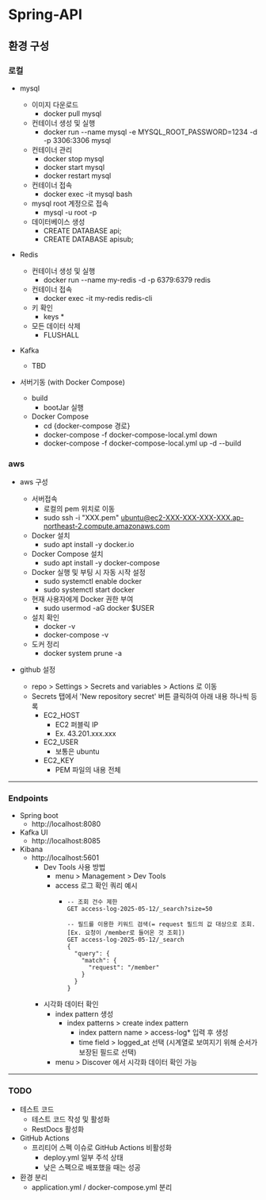 # Spring-API
## 환경 구성
### 로컬
- mysql
  - 이미지 다운로드
    - docker pull mysql
  - 컨테이너 생성 및 실행
    - docker run --name mysql -e MYSQL_ROOT_PASSWORD=1234 -d -p 3306:3306 mysql
  - 컨테이너 관리
    - docker stop mysql
    - docker start mysql
    - docker restart mysql
  - 컨테이너 접속
    - docker exec -it mysql bash
  - mysql root 계정으로 접속
    - mysql -u root -p
  - 데이터베이스 생성
    - CREATE DATABASE api;
    - CREATE DATABASE apisub;

- Redis
  - 컨테이너 생성 및 실행
    - docker run --name my-redis -d -p 6379:6379 redis
  - 컨테이너 접속
    - docker exec -it my-redis redis-cli
  - 키 확인
    - keys *
  - 모든 데이터 삭제
    - FLUSHALL

- Kafka
  - TBD

- 서버기동 (with Docker Compose)
  - build
    - bootJar 실행
  - Docker Compose
    - cd {docker-compose 경로}
    - docker-compose -f docker-compose-local.yml down
    - docker-compose -f docker-compose-local.yml up -d --build

### aws
- aws 구성
  - 서버접속
    - 로컬의 pem 위치로 이동
    - sudo ssh -i "XXX.pem" ubuntu@ec2-XXX-XXX-XXX-XXX.ap-northeast-2.compute.amazonaws.com
  - Docker 설치
    - sudo apt install -y docker.io
  - Docker Compose 설치
    - sudo apt install -y docker-compose
  - Docker 실행 및 부팅 시 자동 시작 설정
    - sudo systemctl enable docker
    - sudo systemctl start docker
  - 현재 사용자에게 Docker 권한 부여
    - sudo usermod -aG docker $USER
  - 설치 확인
    - docker -v
    - docker-compose -v
  - 도커 정리
    - docker system prune -a

- github 설정
  - repo > Settings > Secrets and variables > Actions 로 이동
  - Secrets 탭에서 'New repository secret' 버튼 클릭하여 아래 내용 하나씩 등록
    - EC2_HOST
      - EC2 퍼블릭 IP
      - Ex. 43.201.xxx.xxx
    - EC2_USER
      - 보통은 ubuntu
    - EC2_KEY
      - PEM 파일의 내용 전체



<hr>



### Endpoints
- Spring boot
  - http://localhost:8080
- Kafka UI
  - http://localhost:8085
- Kibana
  - http://localhost:5601
    - Dev Tools 사용 방법
      - menu > Management > Dev Tools
      - access 로그 확인 쿼리 예시
        - ```
          -- 조회 건수 제한
          GET access-log-2025-05-12/_search?size=50
        
          -- 필드를 이용한 키워드 검색(= request 필드의 값 대상으로 조회. [Ex. 요청이 /member로 들어온 것 조회])
          GET access-log-2025-05-12/_search
          {
            "query": {
              "match": {
                "request": "/member"
              }
            }
          }
          ```
    - 시각화 데이터 확인      
      - index pattern 생성
        - index patterns > create index pattern
          - index pattern name > access-log* 입력 후 생성
          - time field > logged_at 선택 (시계열로 보여지기 위해 순서가 보장된 필드로 선택)
      - menu > Discover 에서 시각화 데이터 확인 가능

<hr>



### TODO
- 테스트 코드
  - 테스트 코드 작성 및 활성화
  - RestDocs 활성화
- GitHub Actions
  - 프리티어 스펙 이슈로 GitHub Actions 비활성화
    - deploy.yml 일부 주석 상태
    - 낮은 스펙으로 배포했을 때는 성공
- 환경 분리
  - application.yml / docker-compose.yml 분리